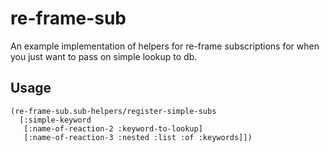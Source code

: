 # re-frame-sub

An example implementation of helpers for re-frame subscriptions for when you just want to pass on simple lookup to db.

## Usage
```
(re-frame-sub.sub-helpers/register-simple-subs
  [:simple-keyword
   [:name-of-reaction-2 :keyword-to-lookup]
   [:name-of-reaction-3 :nested :list :of :keywords]])
```